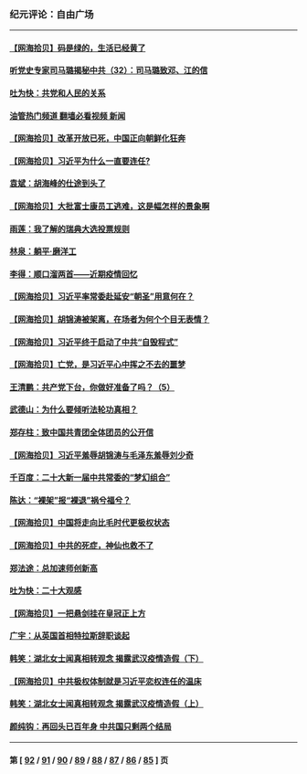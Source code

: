 ### 纪元评论：自由广场
---
#### [【网海拾贝】码是绿的，生活已经黄了](../../pages/nsc993/n13860405.md?11070330) 
#### [听党史专家司马璐揭秘中共（32）：司马璐致邓、江的信](../../pages/nsc993/n13860416.md?11070330) 
#### [吐为快：共党和人民的关系](../../pages/nsc993/n13859896.md?11070330) 
#### [油管热门频道 翻墙必看视频 新闻](ok?11070330)
#### [【网海拾贝】改革开放已死，中国正向朝鲜化狂奔](../../pages/nsc993/n13859889.md?11070330) 
#### [【网海拾贝】习近平为什么一直要连任?](../../pages/nsc993/n13858968.md?11070330) 
#### [袁斌：胡海峰的仕途到头了](../../pages/nsc993/n13857453.md?11070330) 
#### [【网海拾贝】大批富士康员工逃难，这是幅怎样的景象啊](../../pages/nsc993/n13856937.md?11070330) 
#### [雨莲：我了解的瑞典大选投票规则](../../pages/nsc993/n13856085.md?11070330) 
#### [林泉：躺平·磨洋工](../../pages/nsc993/n13856111.md?11070330) 
#### [李得：顺口溜两首——近期疫情回忆](../../pages/nsc993/n13856105.md?11070330) 
#### [【网海拾贝】习近平率常委赴延安“朝圣”用意何在？](../../pages/nsc993/n13855969.md?11070330) 
#### [【网海拾贝】胡锦涛被架离，在场者为何个个目无表情？](../../pages/nsc993/n13855661.md?11070330) 
#### [【网海拾贝】习近平终于启动了中共“自毁程式”](../../pages/nsc993/n13855241.md?11070330) 
#### [【网海拾贝】亡党，是习近平心中挥之不去的噩梦](../../pages/nsc993/n13854204.md?11070330) 
#### [王清鹏：共产党下台，你做好准备了吗？（5）](../../pages/nsc993/n13853768.md?11070330) 
#### [武德山：为什么要倾听法轮功真相？](../../pages/nsc993/n13853119.md?11070330) 
#### [郑存柱：致中国共青团全体团员的公开信](../../pages/nsc993/n13852864.md?11070330) 
#### [【网海拾贝】习近平羞辱胡锦涛与毛泽东羞辱刘少奇](../../pages/nsc993/n13852778.md?11070330) 
#### [千百度：二十大新一届中共常委的“梦幻组合”](../../pages/nsc993/n13852328.md?11070330) 
#### [陈达：“裸架”报“裸退”祸兮福兮？](../../pages/nsc993/n13852366.md?11070330) 
#### [【网海拾贝】中国将走向比毛时代更极权状态](../../pages/nsc993/n13851715.md?11070330) 
#### [【网海拾贝】中共的死症，神仙也救不了](../../pages/nsc993/n13851413.md?11070330) 
#### [郑法途：总加速师创新高](../../pages/nsc993/n13851576.md?11070330) 
#### [吐为快：二十大观感](../../pages/nsc993/n13851456.md?11070330) 
#### [【网海拾贝】一把悬剑挂在皇冠正上方](../../pages/nsc993/n13851183.md?11070330) 
#### [广宇：从英国首相特拉斯辞职谈起](../../pages/nsc993/n13850804.md?11070330) 
#### [韩笑：湖北女士闻真相转观念 揭露武汉疫情造假（下）](../../pages/nsc993/n13850769.md?11070330) 
#### [【网海拾贝】中共极权体制就是习近平恋权连任的温床](../../pages/nsc993/n13850760.md?11070330) 
#### [韩笑：湖北女士闻真相转观念 揭露武汉疫情造假（上）](../../pages/nsc993/n13850176.md?11070330) 
#### [颜纯钩：再回头已百年身 中共国只剩两个结局](../../pages/nsc993/n13850207.md?11070330) 

---
#### 第 [ [92](./92.md?11070330) / [91](./91.md?11070330) / [90](./90.md?11070330) / [89](./89.md?11070330) / [88](./88.md?11070330) / [87](./87.md?11070330) / [86](./86.md?11070330) / [85](./85.md?11070330) ] 页

